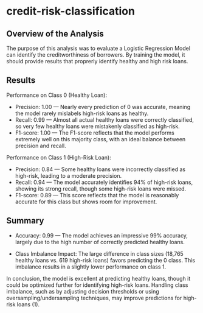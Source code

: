 # credit-risk-classification

## Overview of the Analysis

The purpose of this analysis was to evaluate a Logistic Regression Model can identify the creditworthiness of borrowers.  By training the model, it should provide results that proprerly identify healthy and high risk loans.

## Results

Performance on Class 0 (Healthy Loan):
 - Precision: 1.00 — Nearly every prediction of 0 was accurate, meaning the model rarely mislabels high-risk loans as healthy.
 - Recall: 0.99 — Almost all actual healthy loans were correctly classified, so very few healthy loans were mistakenly classified as high-risk.
 - F1-score: 1.00 — The F1-score reflects that the model performs extremely well on this majority class, with an ideal balance between precision and recall.

Performance on Class 1 (High-Risk Loan):
 - Precision: 0.84 — Some healthy loans were incorrectly classified as high-risk, leading to a moderate precision.
 - Recall: 0.94 — The model accurately identifies 94% of high-risk loans, showing its strong recall, though some high-risk loans were missed.
 - F1-score: 0.89 — This score reflects that the model is reasonably accurate for this class but shows room for improvement.

## Summary

- Accuracy: 0.99 — The model achieves an impressive 99% accuracy, largely due to the high number of correctly predicted healthy loans.

- Class Imbalance Impact: The large difference in class sizes (18,765 healthy loans vs. 619 high-risk loans) favors predicting the 0 class. This imbalance results in a slightly lower performance on class 1.

In conclusion, the model is excellent at predicting healthy loans, though it could be optimized further for identifying high-risk loans. Handling class imbalance, such as by adjusting decision thresholds or using oversampling/undersampling techniques, may improve predictions for high-risk loans (1).
